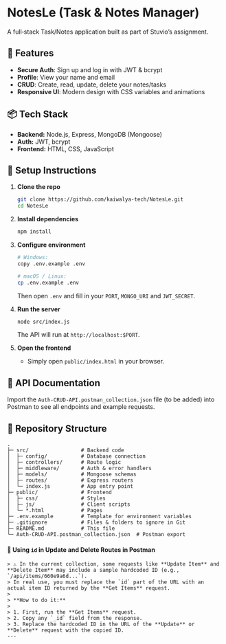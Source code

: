 # NotesLe (Task & Notes Manager)

A full‑stack Task/Notes application built as part of Stuvio’s assignment.

## 🚀 Features

- **Secure Auth**: Sign up and log in with JWT & bcrypt  
- **Profile**: View your name and email  
- **CRUD**: Create, read, update, delete your notes/tasks  
- **Responsive UI**: Modern design with CSS variables and animations  

## 📦 Tech Stack

- **Backend:** Node.js, Express, MongoDB (Mongoose)  
- **Auth:** JWT, bcrypt  
- **Frontend:** HTML, CSS, JavaScript  

## 🔧 Setup Instructions

1. **Clone the repo**  
   ```bash
   git clone https://github.com/kaiwalya-tech/NotesLe.git
   cd NotesLe
   ```

2. **Install dependencies**

   ```bash
   npm install
   ```

3. **Configure environment**

   ```bash
   # Windows:
   copy .env.example .env

   # macOS / Linux:
   cp .env.example .env
   ```

   Then open `.env` and fill in your `PORT`, `MONGO_URI` and `JWT_SECRET`.

4. **Run the server**

   ```bash
   node src/index.js
   ```

   The API will run at `http://localhost:$PORT`.

5. **Open the frontend**

   * Simply open `public/index.html` in your browser.

## 📖 API Documentation

Import the `Auth-CRUD-API.postman_collection.json` file (to be added) into Postman to see all endpoints and example requests.

## 📁 Repository Structure

```
.
├─ src/                 # Backend code
│  ├─ config/           # Database connection
│  ├─ controllers/      # Route logic
│  ├─ middleware/       # Auth & error handlers
│  ├─ models/           # Mongoose schemas
│  ├─ routes/           # Express routers
│  └─ index.js          # App entry point
├─ public/              # Frontend
│  ├─ css/              # Styles
│  ├─ js/               # Client scripts
│  └─ *.html            # Pages
├─ .env.example         # Template for environment variables
├─ .gitignore           # Files & folders to ignore in Git
├─ README.md            # This file
└─ Auth-CRUD-API.postman_collection.json  # Postman export
```

#### 🔁 Using `id` in Update and Delete Routes in Postman
```
> ⚠️ In the current collection, some requests like **Update Item** and **Delete Item** may include a sample hardcoded ID (e.g., `/api/items/660e9a6d...`).
> In real use, you must replace the `id` part of the URL with an actual item ID returned by the **Get Items** request.
>
> **How to do it:**
>
> 1. First, run the **Get Items** request.
> 2. Copy any `_id` field from the response.
> 3. Replace the hardcoded ID in the URL of the **Update** or **Delete** request with the copied ID.
---